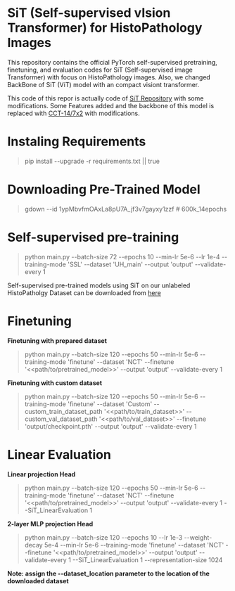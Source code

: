 # SiT (Self-supervised vIsion Transformer) for HistoPathology Images

This repository contains the official PyTorch self-supervised pretraining, finetuning, and evaluation codes for SiT (Self-supervised image Transformer) with focus on HistoPathology images. Also, we changed BackBone of SiT (ViT) model with an compact visiont transformer.

This code of this repor is actually code of [SiT Repository](https://github.com/Sara-Ahmed/SiT) with some modifications. Some Features added and the backbone of this model is replaced with [CCT-14/7x2](https://github.com/SHI-Labs/Compact-Transformers) with modifications.

# Instaling Requirements
> pip install --upgrade -r requirements.txt || true

# Downloading Pre-Trained Model
> gdown --id 1ypMbvfmOAxLa8pU7A_jf3v7gayxy1zzf    # 600k_14epochs

# Self-supervised pre-training
> python main.py --batch-size 72 --epochs 10 --min-lr 5e-6 --lr 1e-4 --training-mode 'SSL' --dataset 'UH_main' --output 'output' --validate-every 1 


Self-supervised pre-trained models using SiT on our unlabeled HistoPatholgy Dataset can be downloaded from [here]()

# Finetuning
**Finetuning with prepared dataset**
> python main.py  --batch-size 120 --epochs 50 --min-lr 5e-6 --training-mode 'finetune' --dataset 'NCT' --finetune '<<path/to/pretrained_model>>' --output 'output' --validate-every 1 

**Finetuning with custom dataset**
> python main.py  --batch-size 120 --epochs 50 --min-lr 5e-6 --training-mode 'finetune' --dataset 'Custom' --custom_train_dataset_path '<<path/to/train_dataset>>' --custom_val_dataset_path '<<path/to/val_dataset>>' --finetune 'output/checkpoint.pth' --output 'output' --validate-every 1 

# Linear Evaluation

**Linear projection Head**
> python main.py  --batch-size 120 --epochs 50 --min-lr 5e-6 --training-mode 'finetune' --dataset 'NCT' --finetune '<<path/to/pretrained_model>>' --output 'output' --validate-every 1  --SiT_LinearEvaluation 1 

**2-layer MLP projection Head**
> python main.py  --batch-size 120 --epochs 10 --lr 1e-3 --weight-decay 5e-4 --min-lr 5e-6 --training-mode 'finetune' --dataset 'NCT' --finetune '<<path/to/pretrained_model>>' --output 'output' --validate-every 1 --SiT_LinearEvaluation 1 --representation-size 1024

**Note: assign the --dataset_location parameter to the location of the downloaded dataset**



